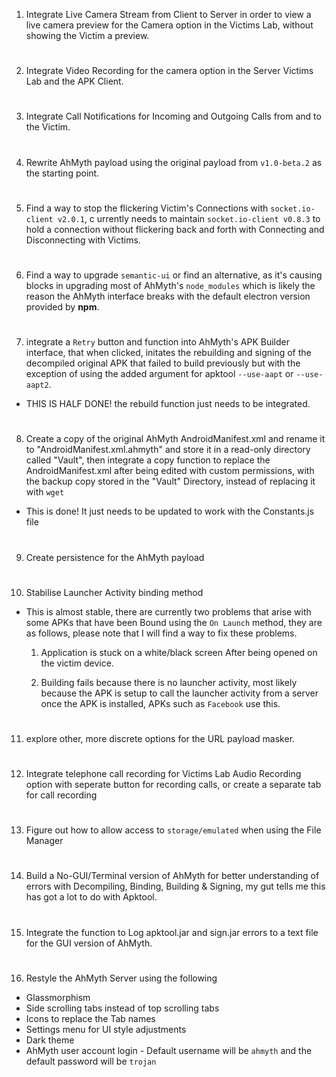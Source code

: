 
1. Integrate Live Camera Stream from Client to Server
in order to view a live camera preview for the Camera 
option in the Victims Lab, without showing the Victim 
a preview.
#
2. Integrate Video Recording for the camera 
option in the Server Victims Lab and the APK Client.
#
3. Integrate Call Notifications for Incoming and 
Outgoing Calls from and to the Victim.
#
4. Rewrite AhMyth payload using the original 
payload from `v1.0-beta.2` as the starting point.
#
5. Find a way to stop the flickering Victim's 
Connections with `socket.io-client v2.0.1`, c
urrently needs to maintain `socket.io-client v0.8.3` 
to hold a connection without flickering back and 
forth with Connecting and Disconnecting with 
Victims.
#
6. Find a way to upgrade `semantic-ui` or find an 
alternative, as it's causing blocks in upgrading 
most of AhMyth's `node_modules` which is likely 
the reason the AhMyth interface breaks with the 
default electron version provided by **npm**.
#
7. integrate a `Retry` button and function into AhMyth's APK Builder 
interface, that when clicked, initates the rebuilding and signing of 
the decompiled original APK that failed to build previously but with 
the exception of using the added argument for apktool `--use-aapt` or 
`--use-aapt2`.

- THIS IS HALF DONE! the rebuild function just needs to be 
integrated.
#
8. Create a copy of the original AhMyth 
AndroidManifest.xml and rename it to "AndroidManifest.xml.ahmyth" 
and store it in a read-only directory called "Vault",
then integrate a copy function to replace the AndroidManifest.xml
after being edited with custom permissions, with the backup copy 
stored in the "Vault" Directory, instead of replacing it
with `wget`

- This is done! It just needs to be updated to work with the
Constants.js file
#
9. Create persistence for the AhMyth payload
# 
10. Stabilise Launcher Activity binding method

- This is almost stable, there are currently two problems
that arise with some APKs that have been Bound using 
the `On Launch` method, they are as follows, please note 
that I will find a way to fix these problems.
    
    1. Application is stuck on a white/black screen
       After being opened on the victim device.
    
    2. Building fails because there is no launcher activity,
       most likely because the APK is setup to call the launcher activity
       from a server once the APK is installed, APKs such as `Facebook` 
       use this.

#
11. explore other, more discrete options for the 
URL payload masker.
#
12. Integrate telephone call recording for 
Victims Lab Audio Recording option with seperate 
button for recording calls, or create a separate
tab for call recording
#
13. Figure out how to allow access to 
`storage/emulated` when using the File Manager
#
14. Build a No-GUI/Terminal version of AhMyth
for better understanding of errors with Decompiling,
Binding, Building & Signing, my gut tells me this has 
got a lot to do with Apktool.
#
15. Integrate the function to Log apktool.jar and sign.jar 
errors to a text file for the GUI version of AhMyth.
#
16. Restyle the AhMyth Server using the following
- Glassmorphism 
- Side scrolling tabs instead of top scrolling tabs
- Icons to replace the Tab names 
- Settings menu for UI style adjustments
- Dark theme
- AhMyth user account login - Default username will be `ahmyth` 
and the default password will be `trojan`
